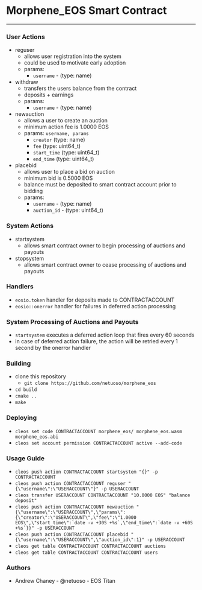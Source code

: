 # Morphene_EOS Smart Contract

---

### User Actions
- reguser
	- allows user registration into the system
	- could be used to motivate early adoption
	- params:
		- `username` - (type: name)
- withdraw
	- transfers the users balance from the contract
	- deposits + earnings
	- params:
		- `username` - (type: name)
- newauction
	- allows a user to create an auction
	- minimum action fee is 1.0000 EOS
	- params: `username, params`
		- `creator` (type: name)
		- `fee` (type: uint64_t)
		- `start_time` (type: uint64_t)
		- `end_time` (type: uint64_t)
- placebid
	- allows user to place a bid on auction
	- minimum bid is 0.5000 EOS
	- balance must be deposited to smart contract account prior to bidding
	- params:
		- `username` - (type: name)
		- `auction_id` - (type: uint64_t)

### System Actions
- startsystem
	- allows smart contract owner to begin processing of auctions and payouts
- stopsystem
	- allows smart contract owner to cease processing of auctions and payouts

### Handlers
- `eosio.token` handler for deposits made to CONTRACTACCOUNT
- `eosio::onerror` handler for failures in deferred action processing

### System Processing of Auctions and Payouts
- `startsystem` executes a deferred action loop that fires every 60 seconds
- in case of deferred action failure, the action will be retried every 1 second by the onerror handler

### Building
- clone this repository
	- `git clone https://github.com/netuoso/morphene_eos`
- `cd build`
- `cmake ..`
- `make`

### Deploying
- `cleos set code CONTRACTACCOUNT morphene_eos/ morphene_eos.wasm morphene_eos.abi`
- `cleos set account permission CONTRACTACCOUNT active --add-code`

### Usage Guide
- `cleos push action CONTRACTACCOUNT startsystem "{}" -p CONTRACTACCOUNT`
- `cleos push action CONTRACTACCOUNT reguser "{\"username\":\"USERACCOUNT\"}" -p USERACCOUNT`
- `cleos transfer USERACCOUNT CONTRACTACCOUNT "10.0000 EOS" "balance deposit"`
- ```cleos push action CONTRACTACCOUNT newauction "{\"username\":\"USERACCOUNT\",\"params\":{\"creator\":\"USERACCOUNT\",\"fee\":\"1.0000 EOS\",\"start_time\":`date -v +30S +%s`,\"end_time\":`date -v +60S +%s`}}" -p USERACCOUNT```
- `cleos push action CONTRACTACCOUNT placebid "{\"username\":\"USERACCOUNT\",\"auction_id\":1}" -p USERACCOUNT`
- `cleos get table CONTRACTACCOUNT CONTRACTACCOUNT auctions`
- `cleos get table CONTRACTACCOUNT CONTRACTACCOUNT users`

### Authors
- Andrew Chaney - @netuoso - EOS Titan
